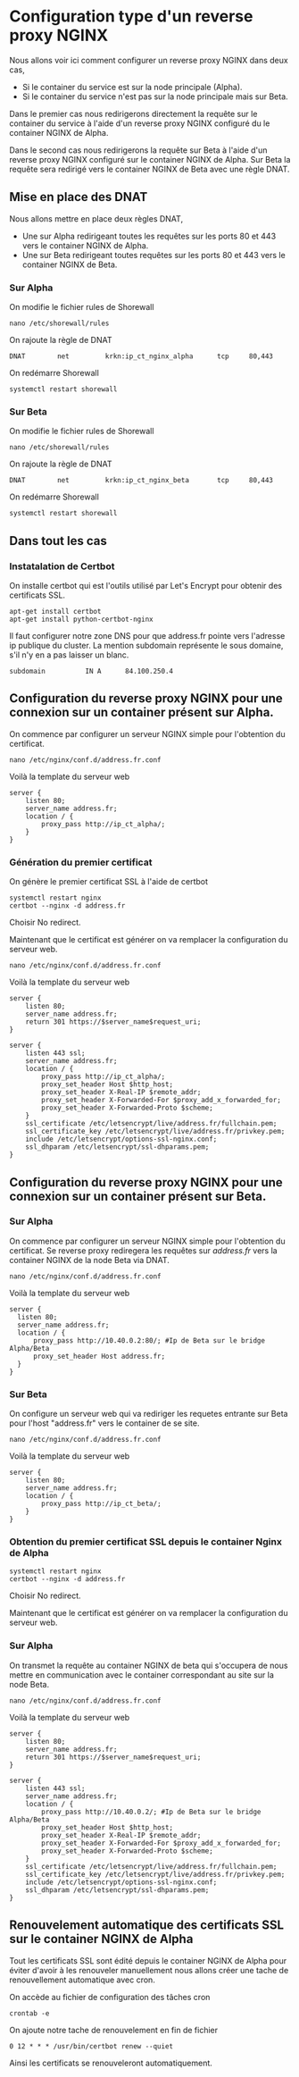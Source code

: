 # Configuration type d'un reverse proxy NGINX

Nous allons voir ici comment configurer un reverse proxy NGINX dans deux cas,
- Si le container du service est sur la node principale (Alpha).
- Si le container du service n'est pas sur la node principale mais sur Beta.

Dans le premier cas nous redirigerons directement la requête sur le container du service à l'aide d'un reverse proxy NGINX configuré du le container NGINX de Alpha.

Dans le second cas nous redirigerons la requête sur Beta à l'aide d'un reverse proxy NGINX configuré sur le container NGINX de Alpha. Sur Beta la requête sera redirigé vers le container NGINX de Beta avec une règle DNAT.


## Mise en place des DNAT

Nous allons mettre en place deux règles DNAT,
- Une sur Alpha redirigeant toutes les requêtes sur les ports 80 et 443 vers le container NGINX de Alpha.
- Une sur Beta redirigeant toutes requêtes sur les ports 80 et 443 vers le container NGINX de Beta.


### Sur Alpha
On modifie le fichier rules de Shorewall
```
nano /etc/shorewall/rules
```
On rajoute la règle de DNAT
```
DNAT		net			krkn:ip_ct_nginx_alpha		tcp		80,443
```
On redémarre Shorewall
```
systemctl restart shorewall
```

### Sur Beta
On modifie le fichier rules de Shorewall
```
nano /etc/shorewall/rules
```
On rajoute la règle de DNAT
```
DNAT		net			krkn:ip_ct_nginx_beta		tcp		80,443
```
On redémarre Shorewall
```
systemctl restart shorewall
```

## Dans tout les cas
### Instatalation de Certbot

On installe certbot qui est l'outils utilisé par Let's Encrypt pour obtenir des certificats SSL.
```
apt-get install certbot
apt-get install	python-certbot-nginx
```

Il faut configurer notre zone DNS pour que address.fr pointe vers l'adresse ip publique du cluster. La mention subdomain représente le sous domaine, s'il n'y en a pas laisser un blanc.
```
subdomain          IN A      84.100.250.4
```
## Configuration du reverse proxy NGINX pour une connexion sur un container présent sur Alpha.

On commence par configurer un serveur NGINX simple pour l'obtention du certificat.

```
nano /etc/nginx/conf.d/address.fr.conf
```
Voilà la template du serveur web

```
server {
	listen 80;
	server_name address.fr;
	location / {
		proxy_pass http://ip_ct_alpha/;
	}
}
```

### Génération du premier certificat

On génère le premier certificat SSL à l'aide de certbot
```
systemctl restart nginx
certbot --nginx -d address.fr
```
Choisir No redirect.

Maintenant que le certificat est générer on va remplacer la configuration du serveur web.

```
nano /etc/nginx/conf.d/address.fr.conf
```
Voilà la template du serveur web
```
server {
	listen 80;
	server_name address.fr;
	return 301 https://$server_name$request_uri;
}

server {
	listen 443 ssl;
	server_name address.fr; 
	location / {
		proxy_pass http://ip_ct_alpha/;
		proxy_set_header Host $http_host;
		proxy_set_header X-Real-IP $remote_addr;
		proxy_set_header X-Forwarded-For $proxy_add_x_forwarded_for;
		proxy_set_header X-Forwarded-Proto $scheme;
	}
	ssl_certificate /etc/letsencrypt/live/address.fr/fullchain.pem;
	ssl_certificate_key /etc/letsencrypt/live/address.fr/privkey.pem;
	include /etc/letsencrypt/options-ssl-nginx.conf;
	ssl_dhparam /etc/letsencrypt/ssl-dhparams.pem;
}
```

## Configuration du reverse proxy NGINX pour une connexion sur un container présent sur Beta.

### Sur Alpha

On commence par configurer un serveur NGINX simple pour l'obtention du certificat. Se reverse proxy rediregera les requêtes sur _address.fr_ vers la container NGINX de la node Beta via DNAT.

```
nano /etc/nginx/conf.d/address.fr.conf
```
Voilà la template du serveur web

```
server {
  listen 80;
  server_name address.fr;
  location / {
      proxy_pass http://10.40.0.2:80/; #Ip de Beta sur le bridge Alpha/Beta
      proxy_set_header Host address.fr;
  }
}
```

### Sur Beta
On configure un serveur web qui va rediriger les requetes entrante sur Beta pour l'host "address.fr" vers le container de se site.

```
nano /etc/nginx/conf.d/address.fr.conf
```
Voilà la template du serveur web
```
server {
	listen 80;
	server_name address.fr;
	location / {
		proxy_pass http://ip_ct_beta/;
	}
}
```

### Obtention du premier certificat SSL depuis le container Nginx de Alpha

```
systemctl restart nginx
certbot --nginx -d address.fr
```
Choisir No redirect.

Maintenant que le certificat est générer on va remplacer la configuration du serveur web.

### Sur Alpha

On transmet la requête au container NGINX de beta qui s'occupera de nous mettre en communication avec le container correspondant au site sur la node Beta.

```
nano /etc/nginx/conf.d/address.fr.conf
```
Voilà la template du serveur web
```
server {
	listen 80;
	server_name address.fr;
	return 301 https://$server_name$request_uri;
}

server {
	listen 443 ssl;
	server_name address.fr; 
	location / {
		proxy_pass http://10.40.0.2/; #Ip de Beta sur le bridge Alpha/Beta
		proxy_set_header Host $http_host;
		proxy_set_header X-Real-IP $remote_addr;
		proxy_set_header X-Forwarded-For $proxy_add_x_forwarded_for;
		proxy_set_header X-Forwarded-Proto $scheme;
	}
	ssl_certificate /etc/letsencrypt/live/address.fr/fullchain.pem;
	ssl_certificate_key /etc/letsencrypt/live/address.fr/privkey.pem;
	include /etc/letsencrypt/options-ssl-nginx.conf;
	ssl_dhparam /etc/letsencrypt/ssl-dhparams.pem;
}
```

## Renouvelement automatique des certificats SSL sur le container NGINX de Alpha
Tout les certificats SSL sont édité depuis le container NGINX de Alpha pour éviter d'avoir à les renouveler manuellement nous allons créer une tache de renouvellement automatique avec cron.

On accède au fichier de configuration des tâches cron
```
crontab -e
```
On ajoute notre tache de renouvelement en fin de fichier
```
0 12 * * * /usr/bin/certbot renew --quiet
```
Ainsi les certificats se renouveleront automatiquement.